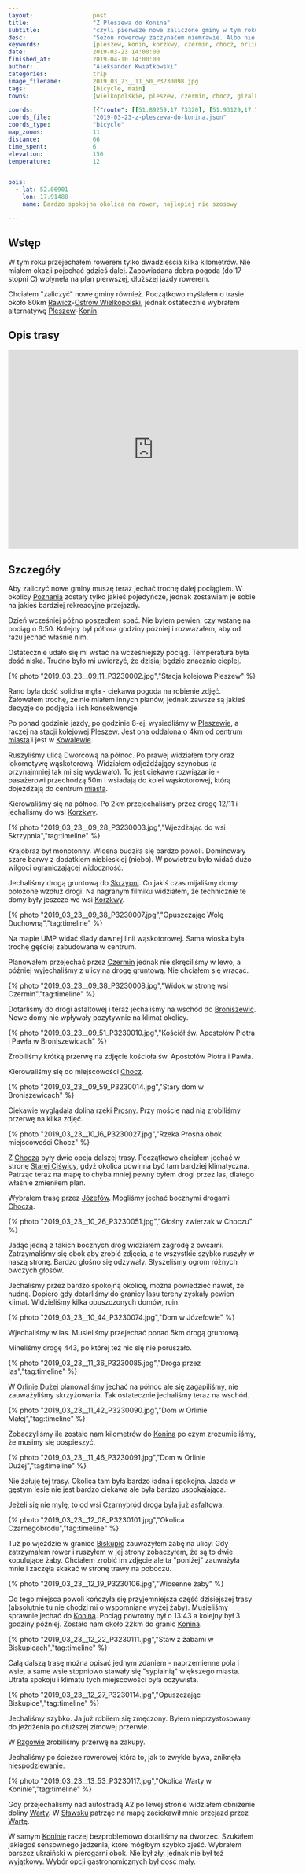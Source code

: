 ```yaml
---
layout:                 post
title:                  "Z Pleszewa do Konina"
subtitle:               "czyli pierwsze nowe zaliczone gminy w tym roku"
desc:                   "Sezon rowerowy zaczynałem niemrawie. Albo nie miałem czasu, albo pogoda nie była idealna. Tego dnia udało się nam zaplanować przejazd dłuższy przejazd z Pleszewa w stronę Konina. Abym mógł zaliczyć jakieś nowe gminy muszę jeździć dalej pociągiem."
keywords:               [pleszew, konin, korzkwy, czermin, chocz, orlina mała, czarnybród, biskupice, szetlewek, rzgów, zastruże, sławsk, posoka]
date:                   2019-03-23 14:00:00
finished_at:            2019-04-10 14:00:00
author:                 "Aleksander Kwiatkowski"
categories:             trip
image_filename:         2019_03_23__11_50_P3230098.jpg
tags:                   [bicycle, main]
towns:                  [wielkopolskie, pleszew, czermin, chocz, gizalki, grodziec, rzgow, zagorow, stare_miasto, konin]

coords:                 [{"route": [[51.89259,17.73320], [51.93129,17.73980], [51.95267,17.77285], [51.96832,17.82280], [51.96134,17.83010], [51.98624,17.87945], [51.99782,17.88984], [52.01108,17.86907], [52.04039,17.92383], [52.06931,17.91447], [52.09273,18.01094], [52.11962,17.99601], [52.19639,18.13334], [52.20302,18.22586], [52.23110,18.25024]], "type": "bicycle"}]
coords_file:            "2019-03-23-z-pleszewa-do-konina.json"
coords_type:            "bicycle"
map_zooms:              11
distance:               66
time_spent:             6
elevation:              150
temperature:            12


pois:
  - lat: 52.06901
    lon: 17.91488
    name: Bardzo spokojna okolica na rower, najlepiej nie szosowy

---
```


[wiki-kowalew]: https://pl.wikipedia.org/wiki/Kowalew_(powiat_pleszewski)
[wiki-pleszew-waskotorowy]: https://pl.wikipedia.org/wiki/Pleszew_W%C4%85skotorowy
[wiki-rawicz]: https://pl.wikipedia.org/wiki/Rawicz
[wiki-ostrow-wielkopolski]: https://pl.wikipedia.org/wiki/Ostr%C3%B3w_Wielkopolski
[wiki-pleszew]: https://pl.wikipedia.org/wiki/Pleszew
[wiki-konin]: https://pl.wikipedia.org/wiki/Konin
[wiki-poznan]: https://pl.wikipedia.org/wiki/Pozna%C5%84
[wiki-pleszew-stacja]: https://pl.wikipedia.org/wiki/Pleszew_(stacja_kolejowa)
[wiki-korzkwy]: https://pl.wikipedia.org/wiki/Korzkwy
[wiki-skrzypnia]: https://pl.wikipedia.org/wiki/Skrzypnia
[wiki-czermin]: https://pl.wikipedia.org/wiki/Czermin_(powiat_pleszewski)
[wiki-broniszewice]: https://pl.wikipedia.org/wiki/Broniszewice
[wiki-chocz]: https://pl.wikipedia.org/wiki/Chocz
[wiki-prosna-rzeka]: https://pl.wikipedia.org/wiki/Prosna
[wiki-stara-ciswica]: https://pl.wikipedia.org/wiki/Stara_Ci%C5%9Bwica
[wiki-jozefow]: https://pl.wikipedia.org/wiki/J%C3%B3zef%C3%B3w_(powiat_pleszewski)
[wiki-orlina-duza]: https://pl.wikipedia.org/wiki/Orlina_Du%C5%BCa
[wiki-czarnybrod]: https://pl.wikipedia.org/wiki/Czarnybr%C3%B3d
[wiki-biskupice]: https://pl.wikipedia.org/wiki/Biskupice_(powiat_koni%C5%84ski)
[wiki-rzgow]: https://pl.wikipedia.org/wiki/Rzg%C3%B3w_(wojew%C3%B3dztwo_wielkopolskie)
[wiki-warta]: https://pl.wikipedia.org/wiki/Warta
[wiki-slawsk]: https://pl.wikipedia.org/wiki/S%C5%82awsk_(powiat_koni%C5%84ski)

## Wstęp

W tym roku przejechałem rowerem tylko dwadzieścia kilka kilometrów. Nie miałem
okazji pojechać gdzieś dalej. Zapowiadana dobra pogoda (do 17 stopni C) wpłyneła na
plan pierwszej, dłuższej jazdy rowerem.

Chciałem "zaliczyć" nowe gminy również. Początkowo myślałem o trasie około 80km
[Rawicz][wiki-rawicz]-[Ostrów Wielkopolski][wiki-ostrow-wielkopolski], jednak
ostatecznie wybrałem alternatywę [Pleszew][wiki-pleszew]-[Konin][wiki-konin].

## Opis trasy

<iframe height='405' width='590' frameborder='0' allowtransparency='true' scrolling='no' src='https://www.strava.com/activities/2234480813/embed/a9beb710f778b012f6658ae7d4fc41f06288bfb3'></iframe>

## Szczegóły

Aby zaliczyć nowe gminy muszę teraz jechać trochę dalej pociągiem. W okolicy
[Poznania][wiki-poznan] zostały tylko
jakieś pojedyńcze, jednak zostawiam je sobie na jakieś bardziej rekreacyjne przejazdy.

Dzień wcześniej późno poszedłem spać. Nie byłem pewien, czy wstanę na pociąg o 6:50.
Kolejny był półtora godziny później i rozważałem, aby od razu jechać właśnie nim.

Ostatecznie udało się mi wstać na wcześniejszy pociąg. Temperatura była dość niska. Trudno było mi
uwierzyć, że dzisiaj będzie znacznie cieplej.

{% photo "2019_03_23__09_11_P3230002.jpg","Stacja kolejowa Pleszew" %}

Rano była dość solidna mgła - ciekawa pogoda na robienie zdjęć. Żałowałem trochę,
że nie miałem innych planów, jednak zawsze są jakieś decyzje do podjęcia i
ich konsekwencje.

Po ponad godzinie jazdy, po godzinie 8-ej, wysiedliśmy w [Pleszewie][wiki-pleszew], a raczej
na [stacji kolejowej Pleszew][wiki-pleszew-stacja]. Jest ona oddalona o 4km
od centrum [miasta][wiki-pleszew] i jest w [Kowalewie][wiki-kowalew].

Ruszyliśmy ulicą Dworcową na północ. Po prawej widziałem tory oraz lokomotywę
wąskotorową. Widziałem odjeżdżający szynobus (a przynajmniej tak mi się wydawało).
To jest ciekawe rozwiązanie - pasażerowi przechodzą 50m i wsiadają do
kolei wąskotorowej, którą dojeżdżają do centrum [miasta][wiki-pleszew].

Kierowaliśmy się na północ. Po 2km przejechaliśmy przez drogę 12/11
i jechaliśmy do wsi [Korzkwy][wiki-korzkwy].

{% photo "2019_03_23__09_28_P3230003.jpg","Wjeżdżając do wsi Skrzypnia","tag:timeline" %}

Krajobraz był monotonny. Wiosna budziła się bardzo powoli. Dominowały szare barwy
z dodatkiem niebieskiej (niebo). W powietrzu było widać dużo wilgoci
ograniczającej widoczność.

Jechaliśmy drogą gruntową do [Skrzypni][wiki-skrzypnia].
Co jakiś czas mijaliśmy domy położone wzdłuż drogi.
Na nagranym filmiku widziałem, że technicznie te domy były
jeszcze we wsi [Korzkwy][wiki-korzkwy].

{% photo "2019_03_23__09_38_P3230007.jpg","Opuszczając Wolę Duchowną","tag:timeline" %}

Na mapie UMP widać ślady dawnej linii wąskotorowej. Sama wioska była trochę
gęściej zabudowana w centrum.

Planowałem przejechać przez [Czermin][wiki-czermin] jednak nie skręciliśmy w lewo,
a później wyjechaliśmy z ulicy na drogę gruntową. Nie chciałem się wracać.

{% photo "2019_03_23__09_38_P3230008.jpg","Widok w stronę wsi Czermin","tag:timeline" %}

Dotarliśmy do drogi asfaltowej i teraz jechaliśmy na wschód do [Broniszewic][wiki-broniszewice].
Nowe domy nie wpływały pozytywnie na klimat okolicy.

{% photo "2019_03_23__09_51_P3230010.jpg","Kościół św. Apostołów Piotra i Pawła w Broniszewicach" %}

Zrobiliśmy krótką przerwę na zdjęcie kościoła św. Apostołów Piotra i Pawła.

Kierowaliśmy się do miejscowości [Chocz][wiki-chocz].

{% photo "2019_03_23__09_59_P3230014.jpg","Stary dom w Broniszewicach" %}

Ciekawie wyglądała dolina rzeki [Prosny][wiki-prosna-rzeka]. Przy moście
nad nią zrobiliśmy przerwę na kilka zdjęć.

{% photo "2019_03_23__10_16_P3230027.jpg","Rzeka Prosna obok miejscowości Chocz" %}

Z [Chocza][wiki-chocz] były dwie opcja dalszej trasy.
Początkowo chciałem jechać w stronę [Starej Ciświcy][wiki-stara-ciswica],
gdyż okolica powinna być tam bardziej klimatyczna. Patrząc teraz na mapę to
chyba mniej pewny byłem drogi przez las, dlatego właśnie zmieniłem plan.

Wybrałem trasę przez [Józefów][wiki-jozefow]. Mogliśmy jechać
bocznymi drogami [Chocza][wiki-chocz].

{% photo "2019_03_23__10_26_P3230051.jpg","Głośny zwierzak w Choczu" %}

Jadąc jedną z takich bocznych dróg widziałem zagrodę z
owcami. Zatrzymaliśmy się obok aby zrobić zdjęcia, a te wszystkie
szybko ruszyły w naszą stronę. Bardzo głośno się odzywały. Słyszeliśmy ogrom
różnych owczych głosów.

Jechaliśmy przez bardzo spokojną okolicę, można powiedzieć nawet, że nudną.
Dopiero gdy dotarliśmy do granicy lasu tereny zyskały pewien klimat.
Widzieliśmy kilka opuszczonych domów, ruin.

{% photo "2019_03_23__10_44_P3230074.jpg","Dom w Józefowie" %}

Wjechaliśmy w las. Musieliśmy przejechać ponad 5km drogą gruntową.

Mineliśmy drogę 443, po której też nic się nie poruszało.

{% photo "2019_03_23__11_36_P3230085.jpg","Droga przez las","tag:timeline" %}

W [Orlinie Dużej][wiki-orlina-duza] planowaliśmy jechać na północ ale się
zagapiliśmy, nie zauważyliśmy skrzyżowania. Tak ostatecznie jechaliśmy
teraz na wschód.

{% photo "2019_03_23__11_42_P3230090.jpg","Dom w Orlinie Małej","tag:timeline" %}

Zobaczyliśmy ile zostało nam kilometrów do [Konina][wiki-konin] po czym
zrozumieliśmy, że musimy się pospieszyć.

{% photo "2019_03_23__11_46_P3230091.jpg","Dom w Orlinie Dużej","tag:timeline" %}

Nie żałuję tej trasy. Okolica tam była bardzo ładna i spokojna.
Jazda w gęstym lesie nie jest bardzo ciekawa ale była bardzo uspokajająca.

Jeżeli się nie mylę, to od wsi [Czarnybród][wiki-czarnybrod] droga była już asfaltowa.

{% photo "2019_03_23__12_08_P3230101.jpg","Okolica Czarnegobrodu","tag:timeline" %}

Tuż po wjeździe w granice [Biskupic][wiki-biskupice] zauważyłem żabę na ulicy.
Gdy zatrzymałem rower i ruszyłem w jej strony zobaczyłem, że są to dwie
kopulujące żaby. Chciałem zrobić im zdjęcie ale ta "poniżej" zauważyła mnie i
zaczęła skakać w stronę trawy na poboczu.

{% photo "2019_03_23__12_19_P3230106.jpg","Wiosenne żaby" %}

Od tego miejsca powoli kończyła się przyjemniejsza część dzisiejszej
trasy (absolutnie tu nie chodzi mi o wspomniane wyżej żaby). Musieliśmy sprawnie jechać
do [Konina][wiki-konin]. Pociąg powrotny był o 13:43 a kolejny był 3 godziny później.
Zostało nam około 22km do granic [Konina][wiki-konin].

{% photo "2019_03_23__12_22_P3230111.jpg","Staw z żabami w Biskupicach","tag:timeline" %}

Całą dalszą trasę można opisać jednym zdaniem - naprzemienne pola i wsie, a
same wsie stopniowo stawały się "sypialnią" większego miasta. Utrata spokoju i klimatu
tych miejscowości była oczywista.

{% photo "2019_03_23__12_27_P3230114.jpg","Opuszczając Biskupice","tag:timeline" %}

Jechaliśmy szybko. Ja już robiłem się zmęczony. Byłem nieprzystosowany
do jeżdżenia po dłuższej zimowej przerwie.

W [Rzgowie][wiki-rzgow] zrobiliśmy przerwę na zakupy.

Jechaliśmy po ścieżce rowerowej która to, jak to zwykle bywa, zniknęła
niespodziewanie.

{% photo "2019_03_23__13_53_P3230117.jpg","Okolica Warty w Koninie","tag:timeline" %}

Gdy przejechaliśmy nad autostradą A2 po lewej stronie widziałem obniżenie
doliny [Warty][wiki-warta]. W [Sławsku][wiki-slawsk] patrząc na mapę
zaciekawił mnie przejazd przez [Wartę][wiki-warta].

W samym [Koninie][wiki-konin] raczej bezproblemowo dotarliśmy na dworzec.
Szukałem jakiegoś sensownego jedzenia, które mógłbym szybko zjeść.
Wybrałem barszcz ukraiński w pierogarni obok. Nie był zły, jednak nie był
też wyjątkowy. Wybór opcji gastronomicznych był dość mały.
